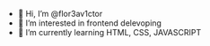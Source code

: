 - 👋 Hi, I’m @flor3av1ctor
- 👀 I’m interested in frontend delevoping
- 🌱 I’m currently learning HTML, CSS, JAVASCRIPT

<!---
flor3av1ctor/flor3av1ctor is a ✨ special ✨ repository because its `README.md` (this file) appears on your GitHub profile.
You can click the Preview link to take a look at your changes.
--->
